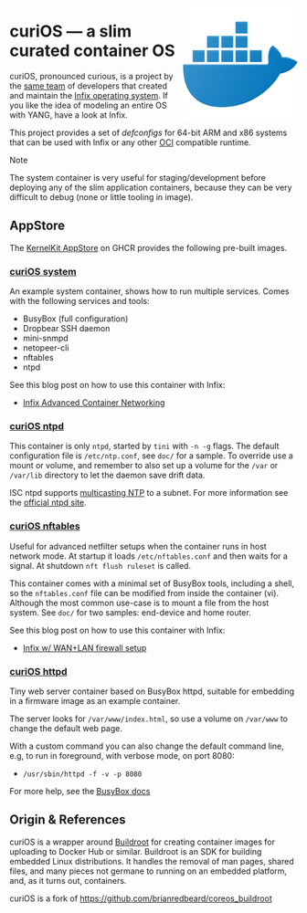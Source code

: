 <a href="https://www.flaticon.com/free-icons/docker"><img align="right" src="doc/container.png" width="200px" alt="Docker icons created by pocike - Flaticon"></a>

# curiOS — a slim curated container OS

curiOS, pronounced curious, is a project by the [same team][8] of developers
that created and maintain the [Infix operating system][7].  If you like the
idea of modeling an entire OS with YANG, have a look at Infix.

This project provides a set of *defconfigs* for 64-bit ARM and x86 systems
that can be used with Infix or any other [OCI](https://opencontainers.org/)
compatible runtime.

> [!NOTE]
> The system container is very useful for staging/development before deploying
> any of the slim application containers, because they can be very difficult
> to debug (none or little tooling in image).

## AppStore

The [KernelKit AppStore][2] on GHCR provides the following pre-built images.

### [curiOS system][3]

An example system container, shows how to run multiple services.  Comes with
the following services and tools:

- BusyBox (full configuration)
- Dropbear SSH daemon
- mini-snmpd
- netopeer-cli
- nftables
- ntpd

See this blog post on how to use this container with Infix:

- [Infix Advanced Container Networking](https://kernelkit.org/posts/advanced-containers/)

### [curiOS ntpd][4]

This container is only `ntpd`, started by `tini` with `-n -g` flags.  The
default configuration file is `/etc/ntp.conf`, see `doc/` for a sample.  To
override use a mount or volume, and remember to also set up a volume for the
`/var` or `/var/lib` directory to let the daemon save drift data.

ISC ntpd supports [multicasting NTP][10] to a subnet.  For more information
see the [official ntpd site](https://www.ntp.org/).

### [curiOS nftables][5]

Useful for advanced netfilter setups when the container runs in host network
mode.  At startup it loads `/etc/nftables.conf` and then waits for a signal.
At shutdown `nft flush ruleset` is called.

This container comes with a minimal set of BusyBox tools, including a shell,
so the `nftables.conf` file can be modified from inside the container (vi).
Although the most common use-case is to mount a file from the host system.
See `doc/` for two samples: end-device and home router.

See this blog post on how to use this container with Infix:

- [Infix w/ WAN+LAN firewall setup](https://kernelkit.org/posts/firewall-container/)

### [curiOS httpd][6]

Tiny web server container based on BusyBox httpd, suitable for embedding in a
firmware image as an example container.

The server looks for `/var/www/index.html`, so use a volume on `/var/www` to
change the default web page.

With a custom command you can also change the default command line, e.g, to
run in foreground, with verbose mode, on port 8080:

- `/usr/sbin/httpd -f -v -p 8080`

For more help, see the [BusyBox docs](https://busybox.net/downloads/BusyBox.html#httpd)

## Origin & References

curiOS is a wrapper around [Buildroot][0] for creating container images for
uploading to Docker Hub or similar.  Buildroot is an SDK for building embedded
Linux distributions.  It handles the removal of man pages, shared files, and
many pieces not germane to running on an embedded platform, and, as it turns
out, containers.

curiOS is a fork of <https://github.com/brianredbeard/coreos_buildroot>

[0]: https://buildroot.org
[1]: https://busybox.net
[2]: https://github.com/orgs/kernelkit/packages?repo_name=curiOS
[3]: https://github.com/orgs/kernelkit/packages/container/package/curios
[4]: https://github.com/orgs/kernelkit/packages/container/package/curios-ntpd
[5]: https://github.com/orgs/kernelkit/packages/container/package/curios-nftables
[6]: https://github.com/orgs/kernelkit/packages/container/package/curios-httpd
[7]: https://github.com/kernelkit/infix
[8]: https://kernelkit.org
[10]: https://www.ntp.org/documentation/4.2.8-series/discover/
